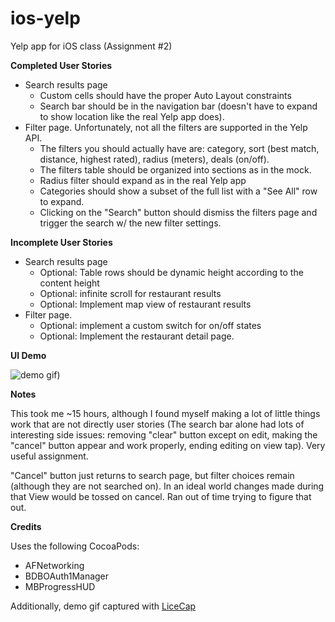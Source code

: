 ios-yelp
========

Yelp app for iOS class (Assignment #2)

**Completed User Stories**

- Search results page
   - Custom cells should have the proper Auto Layout constraints
   - Search bar should be in the navigation bar (doesn't have to expand to show location like the real Yelp app does).
- Filter page. Unfortunately, not all the filters are supported in the Yelp API.
   - The filters you should actually have are: category, sort (best match, distance, highest rated), radius (meters), deals (on/off).
   - The filters table should be organized into sections as in the mock.
   - Radius filter should expand as in the real Yelp app
   - Categories should show a subset of the full list with a "See All" row to expand.
   - Clicking on the "Search" button should dismiss the filters page and trigger the search w/ the new filter settings.

**Incomplete User Stories**

- Search results page
   - Optional: Table rows should be dynamic height according to the content height
   - Optional: infinite scroll for restaurant results
   - Optional: Implement map view of restaurant results
- Filter page.
   - Optional: implement a custom switch for on/off states
   - Optional: Implement the restaurant detail page.

**UI Demo**

![demo gif](https://raw.githubusercontent.com/osabina/ios-yelp/master/rt_demo.gif))

**Notes**

This took me ~15 hours, although I found myself making a lot of little things work that are not directly user stories (The search bar alone had lots of interesting side issues: removing "clear" button except on edit, making the "cancel" button appear and work properly, ending editing on view tap).  Very useful assignment.

"Cancel" button just returns to search page, but filter choices remain (although they are not searched on).  In an ideal world changes made during that View would be tossed on cancel.  Ran out of time trying to figure that out.

**Credits**

Uses the following CocoaPods:

- AFNetworking
- BDBOAuth1Manager
- MBProgressHUD

Additionally, demo gif captured with [LiceCap](http://www.cockos.com/licecap/)
